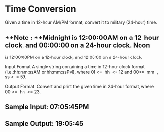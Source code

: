 # Time Conversion

Given a time in 12-hour AM/PM format, convert it to military (24-hour) time.

## **Note : **Midnight is 12:00:00AM on a 12-hour clock, and 00:00:00 on a 24-hour clock. Noon
is 12:00:00PM on a 12-hour clock, and 12:00:00 on a 24-hour clock.

Input Format​​ A single string containing a time in 12-hour clock format (i.e.:hh:mm:ssAM
or hh:mm:ssPM), where 01 <= ​ hh ​ <= 12 and 00<= ​ mm ​ , ​ ss < ​ = 59.

Output Format​​ ​ Convert and print the given time in 24-hour format, where 00 <= ​ hh ​ <=
23.

## Sample Input: 07:05:45PM

## Sample Output: 19:05:45
